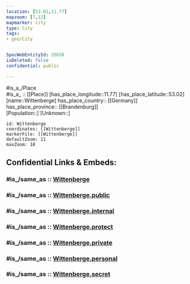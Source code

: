 ```yaml
---
location: [53.02,11.77] 
mapzoom: [7,12] 
mapmarker: city 
type: City
tags:
- geo/City


SpocWebEntityId: 35658
isDeleted: false
confidential: public

---
```

#is_a_/Place  
#is_a_ :: [[Place]] 
[has_place_longitude::11.77] 
[has_place_latitude::53.02] 
[name::Wittenberge] 
has_place_country:: [[Germany]]  
has_place_province:: [[Brandenburg]]  
[Population::] 
[Unknown::] 


```leaflet
id: Wittenberge
coordinates: [[Wittenberge]] 
markerFile: [[Wittenberge]] 
defaultZoom: 11 
maxZoom: 18
```


## Confidential Links & Embeds: 

### #is_/same_as :: [Wittenberge](/_Standards/Earth/Continent/Europe/Europe~Central/Germany/Germany~East/Brandenburg/counties~Brandenburg/Prignitz/cities~Prignitz/Wittenberge.md) 

### #is_/same_as :: [Wittenberge.public](/_public/Earth/Continent/Europe/Europe~Central/Germany/Germany~East/Brandenburg/counties~Brandenburg/Prignitz/cities~Prignitz/Wittenberge.public.md) 

### #is_/same_as :: [Wittenberge.internal](/_internal/Earth/Continent/Europe/Europe~Central/Germany/Germany~East/Brandenburg/counties~Brandenburg/Prignitz/cities~Prignitz/Wittenberge.internal.md) 

### #is_/same_as :: [Wittenberge.protect](/_protect/Earth/Continent/Europe/Europe~Central/Germany/Germany~East/Brandenburg/counties~Brandenburg/Prignitz/cities~Prignitz/Wittenberge.protect.md) 

### #is_/same_as :: [Wittenberge.private](/_private/Earth/Continent/Europe/Europe~Central/Germany/Germany~East/Brandenburg/counties~Brandenburg/Prignitz/cities~Prignitz/Wittenberge.private.md) 

### #is_/same_as :: [Wittenberge.personal](/_personal/Earth/Continent/Europe/Europe~Central/Germany/Germany~East/Brandenburg/counties~Brandenburg/Prignitz/cities~Prignitz/Wittenberge.personal.md) 

### #is_/same_as :: [Wittenberge.secret](/_secret/Earth/Continent/Europe/Europe~Central/Germany/Germany~East/Brandenburg/counties~Brandenburg/Prignitz/cities~Prignitz/Wittenberge.secret.md)

